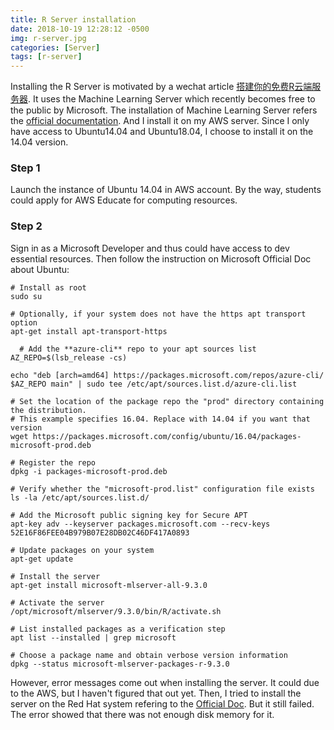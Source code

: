 ```yaml
---
title: R Server installation
date: 2018-10-19 12:28:12 -0500
img: r-server.jpg
categories: [Server]
tags: [r-server]
---
```


Installing the R Server is motivated by a wechat article [搭建你的免费R云端服务器](https://mp.weixin.qq.com/s/s9m_1wdm2CF6Ct0w-erN8g). It uses the Machine Learning Server which recently becomes free to the public by Microsoft. The installation of Machine Learning Server refers the [official documentation](https://docs.microsoft.com/en-us/machine-learning-server/install/machine-learning-server-linux-install#install-on-ubuntu-). And I install it on my AWS server. Since I only have access to Ubuntu14.04 and Ubuntu18.04, I choose to install it on the 14.04 version.

### Step 1
Launch the instance of Ubuntu 14.04 in AWS account. By the way, students could apply for AWS Educate for computing resources.

### Step 2
Sign in as a Microsoft Developer and thus could have access to dev essential resources. Then follow the instruction on Microsoft Official Doc about Ubuntu:

```
# Install as root
sudo su

# Optionally, if your system does not have the https apt transport option
apt-get install apt-transport-https

  # Add the **azure-cli** repo to your apt sources list
AZ_REPO=$(lsb_release -cs)

echo "deb [arch=amd64] https://packages.microsoft.com/repos/azure-cli/ $AZ_REPO main" | sudo tee /etc/apt/sources.list.d/azure-cli.list

# Set the location of the package repo the "prod" directory containing the distribution.
# This example specifies 16.04. Replace with 14.04 if you want that version
wget https://packages.microsoft.com/config/ubuntu/16.04/packages-microsoft-prod.deb

# Register the repo
dpkg -i packages-microsoft-prod.deb

# Verify whether the "microsoft-prod.list" configuration file exists
ls -la /etc/apt/sources.list.d/

# Add the Microsoft public signing key for Secure APT
apt-key adv --keyserver packages.microsoft.com --recv-keys 52E16F86FEE04B979B07E28DB02C46DF417A0893

# Update packages on your system
apt-get update

# Install the server
apt-get install microsoft-mlserver-all-9.3.0

# Activate the server
/opt/microsoft/mlserver/9.3.0/bin/R/activate.sh     

# List installed packages as a verification step
apt list --installed | grep microsoft  

# Choose a package name and obtain verbose version information
dpkg --status microsoft-mlserver-packages-r-9.3.0
```

However, error messages come out when installing the server. It could due to the AWS, but I haven't figured that out yet. Then, I tried to install the server on the Red Hat system refering to the [Official Doc](https://docs.microsoft.com/en-us/machine-learning-server/install/machine-learning-server-linux-install#install-on-red-hat-or-centos). But it still failed. The error showed that there was not enough disk memory for it. 
